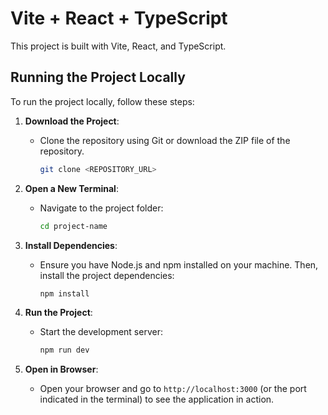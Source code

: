# Vite + React + TypeScript

This project is built with Vite, React, and TypeScript.

## Running the Project Locally

To run the project locally, follow these steps:

1. **Download the Project**:
   - Clone the repository using Git or download the ZIP file of the repository.
     ```bash
     git clone <REPOSITORY_URL>
     ```
   
2. **Open a New Terminal**:
   - Navigate to the project folder:
     ```bash
     cd project-name
     ```

3. **Install Dependencies**:
   - Ensure you have Node.js and npm installed on your machine. Then, install the project dependencies:
     ```bash
     npm install
     ```

4. **Run the Project**:
   - Start the development server:
     ```bash
     npm run dev
     ```

5. **Open in Browser**:
   - Open your browser and go to `http://localhost:3000` (or the port indicated in the terminal) to see the application in action.
